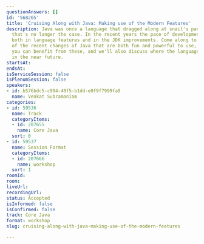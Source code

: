 ```yaml
---
questionAnswers: []
id: '568265'
title: 'Cruising Along with Java: Making use of the Modern Features'
description: Java was once a language that dragged along at snail's pace. Thankfully,
  that's no longer the case. In the recent years the pace of development has accelerated,
  both in language features and in the JDK improvements. Come along to dive into some
  of the recent changes of Java that are both fun and powerful to use, to learn how
  you can benefit from these, and we'll also discuss where the language is heading
  in the near future.
startsAt: 
endsAt: 
isServiceSession: false
isPlenumSession: false
speakers:
- id: b576bdc5-c994-40f5-b1dd-e0f9f7999fa9
  name: Venkat Subramaniam
categories:
- id: 59536
  name: Track
  categoryItems:
  - id: 207655
    name: Core Java
  sort: 0
- id: 59537
  name: Session Format
  categoryItems:
  - id: 207666
    name: workshop
  sort: 1
roomId: 
room: 
liveUrl: 
recordingUrl: 
status: Accepted
isInformed: false
isConfirmed: false
track: Core Java
format: workshop
slug: cruising-along-with-java-making-use-of-the-modern-features

---
```

